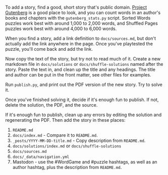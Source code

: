 To add a story, find a good, short story that's public domain.
[Project Gutenberg] is a good place to look, and you can count words in an
author's books and chapters with the `gutenberg_stats.py` script. Sorted Words
puzzles work best with around 1,000 to 2,000 words, and Shuffled Pages puzzles
work best with around 4,000 to 6,000 words.

When you find a story, add a link definition to `docs/sources.md`, but don't
actually add the link anywhere in the page. Once you've playtested the puzzle,
you'll come back and add the link.

Now copy the text of the story, but try not to read much of it. Create a new
markdown file in `docs/solutions` or `docs/shuffle-solutions` named after the
story. Paste the text in, and clean up the title and any headings. The title and
author can be put in the front matter, see other files for examples.

Run `publish.py`, and print out the PDF version of the new story. Try to solve
it.

Once you've finished solving it, decide if it's enough fun to publish. If not,
delete the solution, the PDF, and the source.

If it's enough fun to publish, clean up any errors by editing the solution and
regenerating the PDF. Then add the story in these places:
1. `README.md`
2. `docs/index.md` - Compare it to `README.md`.
3. `_posts/YYYY-MM-DD-title.md` - Copy description from `README.md`.
4. `docs/solutions/index.md` or `docs/shuffle-solutions`
5. `docs/sources.md`
6. `docs/_data/navigation.yml`
7. Mastodon - use the #WordGame and #puzzle hashtags, as well as an author
   hashtag, plus the description from `README.md`.

[Project Gutenberg]: https://gutenberg.org

